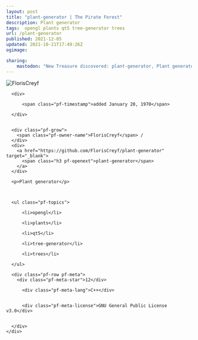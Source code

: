 ```yaml
---
layout: post
title: "plant-generator | The Pirate Forest"
description: Plant generator
tags:  opengl plants qt5 tree-generator trees
url: /plant-generator
published: 2021-12-05
updated: 2021-10-21T17:49:26Z
ogimage: 

sharing:
    mastodon: "New Treasure discovered: plant-generator, Plant generator"
---
```


<div class="pf-night-sky-spacer">
    <div id="pf-night-sky" data-stars="12" data-owner="FlorisCreyf" data-repo="plant-generator">
        <div id="pf-open-dialog" class="pf-meta-star pf-star-todo"></div>
        <dialog id="pf-star-dialog">
            Star this Repository to putt a smile on the Developers face.
            <div class="pf-row">
                <div class="pf-grow"></div>
                <div><a class="pf-unterlines" href="https://github.com/FlorisCreyf/plant-generator" target="_blank">VISIT REPOSITORY</a></div>
            </div>
        </dialog>
    </div>
    
</div>

<div class="pf-ship-list">
    <div class="pf-row pf-pirate pf-small-column" data-pirate-id="oiI7MuIfajgtCYnD9WxAe">
    <div>
      <!--<a href="https://github.com/FlorisCreyf" target="blank">-->
        <div class="pf-pirate-avatar">
          <div class="pf-cross pf-clickable"  onclick="collect('oiI7MuIfajgtCYnD9WxAe'); return false;"></div>
          <img src="https://avatars.githubusercontent.com/u/11012029?v=4" title="FlorisCreyf" alt="FlorisCreyf"/>
      </div>
      <!--</a>
      <div class="pf-pirate-actions">
        <a class="pf-treasure-add"  title="save in my treasure chest" onclick="collect('oiI7MuIfajgtCYnD9WxAe'); return false;" href="#">
          <img src="./assets/coin.svg" alt="treasure"/>
        </a>
        <a class="pf-treasure-remove" onclick="throwAway('oiI7MuIfajgtCYnD9WxAe'); return false;">remove</a>
      </div>-->
    </div>
    <div class="pf-ship">

      <div>
        
          <span class="pf-timestamp">added January 20, 1970</span>
        
      </div>
      
      
      <div class="pf-grow">
        <span class="pf-owner-name">FlorisCreyf</span> / 
      </div>
      <div>
        <a href="https://github.com/FlorisCreyf/plant-generator" target="_blank">
          <span class="h3 pf-openext">plant-generator</span>
        </a>
      </div>

      <p>Plant generator</p>

      

      <ul class="pf-topics">
        
          <li>opengl</li>
        
          <li>plants</li>
        
          <li>qt5</li>
        
          <li>tree-generator</li>
        
          <li>trees</li>
        
      </ul>

      <div class="pf-row pf-meta">
        <div class="pf-meta-star">12</div>
        
          <div class="pf-meta-lang">C++</div>
        
        
          <div class="pf-meta-license">GNU General Public License v3.0</div>
        
        
      </div>
    </div>
  </div>
</div>